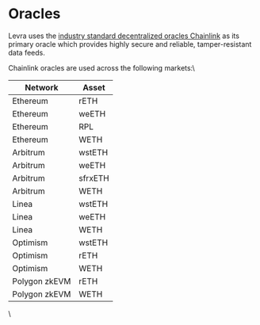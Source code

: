 # Oracles

Levra uses the [industry standard decentralized oracles Chainlink](https://docs.chain.link/data-feeds) as its primary oracle which provides highly secure and reliable, tamper-resistant data feeds.&#x20;

Chainlink oracles are used across the following markets:\


| Network       | Asset   |
| ------------- | ------- |
| Ethereum      | rETH    |
| Ethereum      | weETH   |
| Ethereum      | RPL     |
| Ethereum      | WETH    |
| Arbitrum      | wstETH  |
| Arbitrum      | weETH   |
| Arbitrum      | sfrxETH |
| Arbitrum      | WETH    |
| Linea         | wstETH  |
| Linea         | weETH   |
| Linea         | WETH    |
| Optimism      | wstETH  |
| Optimism      | rETH    |
| Optimism      | WETH    |
| Polygon zkEVM | rETH    |
| Polygon zkEVM | WETH    |

\
